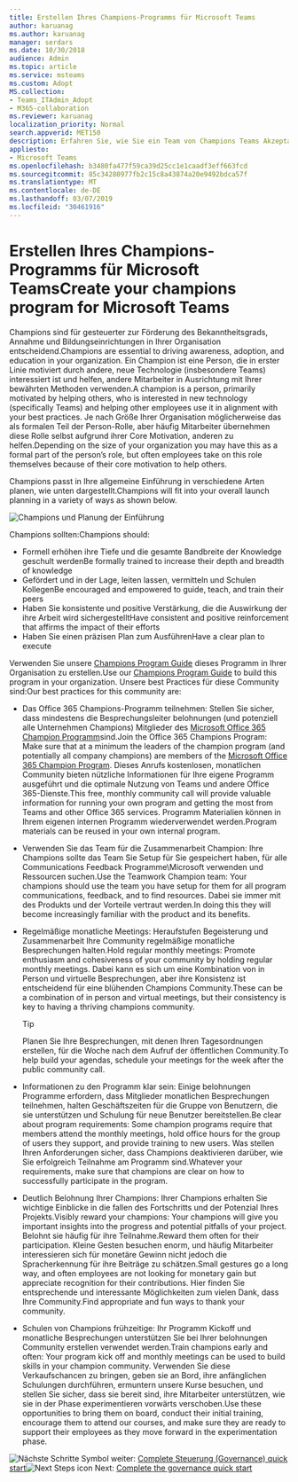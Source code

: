 ```yaml
---
title: Erstellen Ihres Champions-Programms für Microsoft Teams
author: karuanag
ms.author: karuanag
manager: serdars
ms.date: 10/30/2018
audience: Admin
ms.topic: article
ms.service: msteams
ms.custom: Adopt
MS.collection:
- Teams_ITAdmin_Adopt
- M365-collaboration
ms.reviewer: karuanag
localization_priority: Normal
search.appverid: MET150
description: Erfahren Sie, wie Sie ein Team von Champions Teams Akzeptanz fördern Schulen.
appliesto:
- Microsoft Teams
ms.openlocfilehash: b3480fa477f59ca39d25cc1e1caadf3eff663fcd
ms.sourcegitcommit: 85c34280977fb2c15c8a43874a20e9492bdca57f
ms.translationtype: MT
ms.contentlocale: de-DE
ms.lasthandoff: 03/07/2019
ms.locfileid: "30461916"
---
```

# <a name="create-your-champions-program-for-microsoft-teams"></a><span data-ttu-id="18c35-103">Erstellen Ihres Champions-Programms für Microsoft Teams</span><span class="sxs-lookup"><span data-stu-id="18c35-103">Create your champions program for Microsoft Teams</span></span>

<span data-ttu-id="18c35-104">Champions sind für gesteuerter zur Förderung des Bekanntheitsgrads, Annahme und Bildungseinrichtungen in Ihrer Organisation entscheidend.</span><span class="sxs-lookup"><span data-stu-id="18c35-104">Champions are essential to driving awareness, adoption, and education in your organization.</span></span> <span data-ttu-id="18c35-105">Ein Champion ist eine Person, die in erster Linie motiviert durch andere, neue Technologie (insbesondere Teams) interessiert ist und helfen, andere Mitarbeiter in Ausrichtung mit Ihrer bewährten Methoden verwenden.</span><span class="sxs-lookup"><span data-stu-id="18c35-105">A champion is a person, primarily motivated by helping others, who is interested in new technology (specifically Teams) and helping other employees use it in alignment with your best practices.</span></span> <span data-ttu-id="18c35-106">Je nach Größe Ihrer Organisation möglicherweise das als formalen Teil der Person-Rolle, aber häufig Mitarbeiter übernehmen diese Rolle selbst aufgrund ihrer Core Motivation, anderen zu helfen.</span><span class="sxs-lookup"><span data-stu-id="18c35-106">Depending on the size of your organization you may have this as a formal part of the person’s role, but often employees take on this role themselves because of their core motivation to help others.</span></span>

<span data-ttu-id="18c35-107">Champions passt in Ihre allgemeine Einführung in verschiedene Arten planen, wie unten dargestellt.</span><span class="sxs-lookup"><span data-stu-id="18c35-107">Champions will fit into your overall launch planning in a variety of ways as shown below.</span></span>

![Champions und Planung der Einführung](media/teams-adoption-champions.png)

<span data-ttu-id="18c35-109">Champions sollten:</span><span class="sxs-lookup"><span data-stu-id="18c35-109">Champions should:</span></span>

- <span data-ttu-id="18c35-110">Formell erhöhen ihre Tiefe und die gesamte Bandbreite der Knowledge geschult werden</span><span class="sxs-lookup"><span data-stu-id="18c35-110">Be formally trained to increase their depth and breadth of knowledge</span></span>
- <span data-ttu-id="18c35-111">Gefördert und in der Lage, leiten lassen, vermitteln und Schulen Kollegen</span><span class="sxs-lookup"><span data-stu-id="18c35-111">Be encouraged and empowered to guide, teach, and train their peers</span></span>
- <span data-ttu-id="18c35-112">Haben Sie konsistente und positive Verstärkung, die die Auswirkung der ihre Arbeit wird sichergestellt</span><span class="sxs-lookup"><span data-stu-id="18c35-112">Have consistent and positive reinforcement that affirms the impact of their efforts</span></span>
- <span data-ttu-id="18c35-113">Haben Sie einen präzisen Plan zum Ausführen</span><span class="sxs-lookup"><span data-stu-id="18c35-113">Have a clear plan to execute</span></span>

<span data-ttu-id="18c35-114">Verwenden Sie unsere [Champions Program Guide](https://go.microsoft.com/fwlink/?linkid=854665) dieses Programm in Ihrer Organisation zu erstellen.</span><span class="sxs-lookup"><span data-stu-id="18c35-114">Use our [Champions Program Guide](https://go.microsoft.com/fwlink/?linkid=854665) to build this program in your organization.</span></span> <span data-ttu-id="18c35-115">Unsere best Practices für diese Community sind:</span><span class="sxs-lookup"><span data-stu-id="18c35-115">Our best practices for this community are:</span></span>

- <span data-ttu-id="18c35-116">Das Office 365 Champions-Programm teilnehmen: Stellen Sie sicher, dass mindestens die Besprechungsleiter belohnungen (und potenziell alle Unternehmen Champions) Mitglieder des [Microsoft Office 365 Champion Programm](https://aka.ms/O365Champions)sind.</span><span class="sxs-lookup"><span data-stu-id="18c35-116">Join the Office 365 Champions Program: Make sure that at a minimum the leaders of the champion program (and potentially all company champions) are members of the [Microsoft Office 365 Champion Program](https://aka.ms/O365Champions).</span></span> <span data-ttu-id="18c35-117">Dieses Anrufs kostenlosen, monatlichen Community bieten nützliche Informationen für Ihre eigene Programm ausgeführt und die optimale Nutzung von Teams und andere Office 365-Dienste.</span><span class="sxs-lookup"><span data-stu-id="18c35-117">This free, monthly community call will provide valuable information for running your own program and getting the most from Teams and other Office 365 services.</span></span> <span data-ttu-id="18c35-118">Programm Materialien können in Ihrem eigenen internen Programm wiederverwendet werden.</span><span class="sxs-lookup"><span data-stu-id="18c35-118">Program materials can be reused in your own internal program.</span></span>

- <span data-ttu-id="18c35-119">Verwenden Sie das Team für die Zusammenarbeit Champion: Ihre Champions sollte das Team Sie Setup für Sie gespeichert haben, für alle Communications Feedback Programme\Microsoft verwenden und Ressourcen suchen.</span><span class="sxs-lookup"><span data-stu-id="18c35-119">Use the Teamwork Champion team: Your champions should use the team you have setup for them for all program communications, feedback, and to find resources.</span></span>  <span data-ttu-id="18c35-120">Dabei sie immer mit des Produkts und der Vorteile vertraut werden.</span><span class="sxs-lookup"><span data-stu-id="18c35-120">In doing this they will become increasingly familiar with the product and its benefits.</span></span>

- <span data-ttu-id="18c35-121">Regelmäßige monatliche Meetings: Heraufstufen Begeisterung und Zusammenarbeit Ihre Community regelmäßige monatliche Besprechungen halten.</span><span class="sxs-lookup"><span data-stu-id="18c35-121">Hold regular monthly meetings: Promote enthusiasm and cohesiveness of your community by holding regular monthly meetings.</span></span> <span data-ttu-id="18c35-122">Dabei kann es sich um eine Kombination von in Person und virtuelle Besprechungen, aber ihre Konsistenz ist entscheidend für eine blühenden Champions Community.</span><span class="sxs-lookup"><span data-stu-id="18c35-122">These can be a combination of in person and virtual meetings, but their consistency is key to having a thriving champions community.</span></span>

    > [!TIP]
    > <span data-ttu-id="18c35-123">Planen Sie Ihre Besprechungen, mit denen Ihren Tagesordnungen erstellen, für die Woche nach dem Aufruf der öffentlichen Community.</span><span class="sxs-lookup"><span data-stu-id="18c35-123">To help build your agendas, schedule your meetings for the week after the public community call.</span></span> 

- <span data-ttu-id="18c35-124">Informationen zu den Programm klar sein: Einige belohnungen Programme erfordern, dass Mitglieder monatlichen Besprechungen teilnehmen, halten Geschäftszeiten für die Gruppe von Benutzern, die sie unterstützen und Schulung für neue Benutzer bereitstellen.</span><span class="sxs-lookup"><span data-stu-id="18c35-124">Be clear about program requirements: Some champion programs require that members attend the monthly meetings, hold office hours for the group of users they support, and provide training to new users.</span></span> <span data-ttu-id="18c35-125">Was stellen Ihren Anforderungen sicher, dass Champions deaktivieren darüber, wie Sie erfolgreich Teilnahme am Programm sind.</span><span class="sxs-lookup"><span data-stu-id="18c35-125">Whatever your requirements, make sure that champions are clear on how to successfully participate in the program.</span></span>

- <span data-ttu-id="18c35-126">Deutlich Belohnung Ihrer Champions: Ihrer Champions erhalten Sie wichtige Einblicke in die fallen des Fortschritts und der Potenzial Ihres Projekts.</span><span class="sxs-lookup"><span data-stu-id="18c35-126">Visibly reward your champions: Your champions will give you important insights into the progress and potential pitfalls of your project.</span></span> <span data-ttu-id="18c35-127">Belohnt sie häufig für ihre Teilnahme.</span><span class="sxs-lookup"><span data-stu-id="18c35-127">Reward them often for their participation.</span></span> <span data-ttu-id="18c35-128">Kleine Gesten besuchen enorm, und häufig Mitarbeiter interessieren sich für monetäre Gewinn nicht jedoch die Spracherkennung für ihre Beiträge zu schätzen.</span><span class="sxs-lookup"><span data-stu-id="18c35-128">Small gestures go a long way, and often employees are not looking for monetary gain but appreciate recognition for their contributions.</span></span> <span data-ttu-id="18c35-129">Hier finden Sie entsprechende und interessante Möglichkeiten zum vielen Dank, dass Ihre Community.</span><span class="sxs-lookup"><span data-stu-id="18c35-129">Find appropriate and fun ways to thank your community.</span></span> 

- <span data-ttu-id="18c35-130">Schulen von Champions frühzeitige: Ihr Programm Kickoff und monatliche Besprechungen unterstützen Sie bei Ihrer belohnungen Community erstellen verwendet werden.</span><span class="sxs-lookup"><span data-stu-id="18c35-130">Train champions early and often: Your program kick off and monthly meetings can be used to build skills in your champion community.</span></span> <span data-ttu-id="18c35-131">Verwenden Sie diese Verkaufschancen zu bringen, geben sie an Bord, ihre anfänglichen Schulungen durchführen, ermuntern unsere Kurse besuchen, und stellen Sie sicher, dass sie bereit sind, ihre Mitarbeiter unterstützen, wie sie in der Phase experimentieren vorwärts verschoben.</span><span class="sxs-lookup"><span data-stu-id="18c35-131">Use these opportunities to bring them on board, conduct their initial training, encourage them to attend our courses, and make sure they are ready to support their employees as they move forward in the experimentation phase.</span></span>  

<span data-ttu-id="18c35-132">![Nächste Schritte Symbol](media/teams-adoption-next-icon.png) weiter: [Complete Steuerung (Governance) quick start](teams-adoption-governance-quick-start.md)</span><span class="sxs-lookup"><span data-stu-id="18c35-132">![Next Steps icon](media/teams-adoption-next-icon.png) Next: [Complete the governance quick start](teams-adoption-governance-quick-start.md)</span></span>

